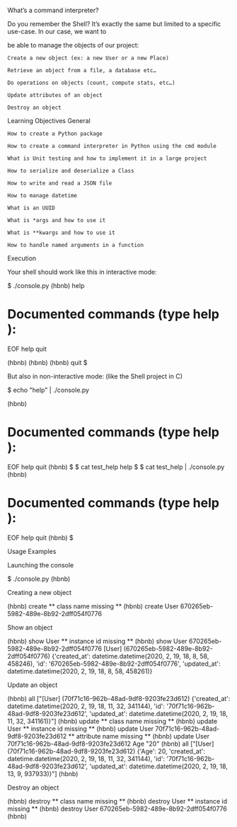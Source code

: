 What’s a command interpreter?

Do you remember the Shell? It’s exactly the same but limited to a specific use-case. In our case, we want to

be able to manage the objects of our project:

    Create a new object (ex: a new User or a new Place)

    Retrieve an object from a file, a database etc…

    Do operations on objects (count, compute stats, etc…)

    Update attributes of an object

    Destroy an object

Learning Objectives
General

    How to create a Python package

    How to create a command interpreter in Python using the cmd module

    What is Unit testing and how to implement it in a large project

    How to serialize and deserialize a Class

    How to write and read a JSON file

    How to manage datetime

    What is an UUID

    What is *args and how to use it

    What is **kwargs and how to use it

    How to handle named arguments in a function

Execution

Your shell should work like this in interactive mode:

$ ./console.py
(hbnb) help

Documented commands (type help <topic>):
========================================
EOF help quit

(hbnb)
(hbnb)
(hbnb) quit
$

But also in non-interactive mode: (like the Shell project in C)

$ echo "help" | ./console.py

(hbnb)

Documented commands (type help <topic>):
========================================

EOF help quit
(hbnb)
$
$ cat test_help
help
$
$ cat test_help | ./console.py
(hbnb)

  
Documented commands (type help <topic>):
========================================
EOF help quit
(hbnb)
$

Usage Examples

Launching the console

$ ./console.py
(hbnb) 

Creating a new object

(hbnb) create
** class name missing **
(hbnb) create User
670265eb-5982-489e-8b92-2dff054f0776

Show an object

(hbnb) show User
** instance id missing **
(hbnb) show User 670265eb-5982-489e-8b92-2dff054f0776
[User] (670265eb-5982-489e-8b92-2dff054f0776) {'created_at': datetime.datetime(2020, 2, 19, 18, 8, 58, 458246), 'id': '670265eb-5982-489e-8b92-2dff054f0776', 'updated_at': datetime.datetime(2020, 2, 19, 18, 8, 58, 458261)}

Update an object

(hbnb) all
["[User] (70f71c16-962b-48ad-9df8-9203fe23d612) {'created_at': datetime.datetime(2020, 2, 19, 18, 11, 32, 341144), 'id': '70f71c16-962b-48ad-9df8-9203fe23d612', 'updated_at': datetime.datetime(2020, 2, 19, 18, 11, 32, 341161)}"]
(hbnb) update
** class name missing **
(hbnb) update User
** instance id missing **
(hbnb) update User 70f71c16-962b-48ad-9df8-9203fe23d612
** attribute name missing **
(hbnb) update User 70f71c16-962b-48ad-9df8-9203fe23d612  Age "20"
(hbnb) all
["[User] (70f71c16-962b-48ad-9df8-9203fe23d612) {'Age': 20, 'created_at': datetime.datetime(2020, 2, 19, 18, 11, 32, 341144), 'id': '70f71c16-962b-48ad-9df8-9203fe23d612', 'updated_at': datetime.datetime(2020, 2, 19, 18, 13, 9, 937933)}"]
(hbnb)

Destroy an object

(hbnb) destroy
** class name missing **
(hbnb) destroy User
** instance id missing **
(hbnb) destroy User 670265eb-5982-489e-8b92-2dff054f0776
(hbnb)

